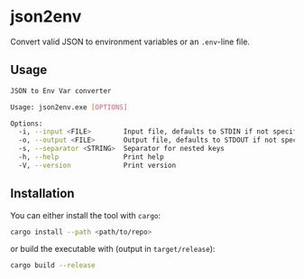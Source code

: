 # json2env

Convert valid JSON to environment variables or an `.env`-line file.

## Usage

```sh
JSON to Env Var converter

Usage: json2env.exe [OPTIONS]

Options:
  -i, --input <FILE>        Input file, defaults to STDIN if not specified
  -o, --output <FILE>       Output file, defaults to STDOUT if not specified
  -s, --separator <STRING>  Separator for nested keys
  -h, --help                Print help
  -V, --version             Print version
```

## Installation

You can either install the tool with `cargo`:

```sh
cargo install --path <path/to/repo>
```

or build the executable with (output in `target/release`):

```sh
cargo build --release
```
